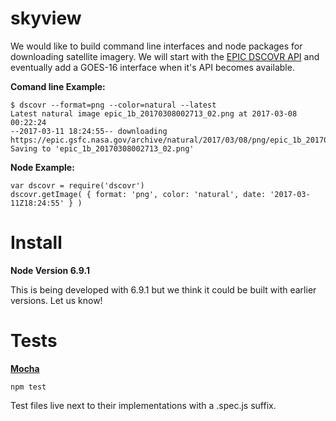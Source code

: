 # skyview
We would like to build command line interfaces and node packages for downloading 
satellite imagery. We will start with the [EPIC DSCOVR API](https://epic.gsfc.nasa.gov/about/api) and eventually add a
GOES-16 interface when it's API becomes available.

__Comand line Example:__

    $ dscovr --format=png --color=natural --latest
    Latest natural image epic_1b_20170308002713_02.png at 2017-03-08 00:22:24
    --2017-03-11 18:24:55-- downloading  https://epic.gsfc.nasa.gov/archive/natural/2017/03/08/png/epic_1b_20170308002713_02.png
    Saving to 'epic_1b_20170308002713_02.png'
    
__Node Example:__

    var dscovr = require('dscovr')
    dscovr.getImage( { format: 'png', color: 'natural', date: '2017-03-11Z18:24:55' } )
    
    
# Install

__Node Version 6.9.1__

This is being developed with 6.9.1 but we think it could be built with earlier
versions. Let us know!

# Tests

__[Mocha](https://mochajs.org/)__

    npm test
    
Test files live next to their implementations with a .spec.js suffix.